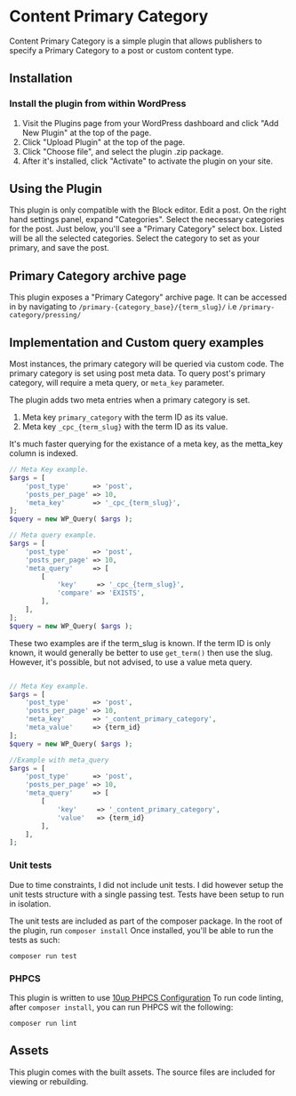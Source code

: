 # Content Primary Category

Content Primary Category is a simple plugin that allows publishers to specify a
Primary Category to a post or custom content type.

## Installation

### Install the plugin from within WordPress

1. Visit the Plugins page from your WordPress dashboard and click "Add New
   Plugin" at the top of the page.
2. Click "Upload Plugin" at the top of the page.
3. Click "Choose file", and select the plugin .zip package.
4. After it's installed, click "Activate" to activate the plugin on your site.

## Using the Plugin

This plugin is only compatible with the Block editor. Edit a post. On the right
hand settings panel, expand "Categories".
Select the necessary categories for the post. Just below, you'll see a "Primary
Category" select box. Listed will be all the selected categories. Select the
category to set as your primary, and save the post.

## Primary Category archive page

This plugin exposes a "Primary Category" archive page.
It can be accessed in by navigating to `/primary-{category_base}/{term_slug}/`
i.e `/primary-category/pressing/`

## Implementation and Custom query examples

Most instances, the primary category will be queried via custom code.
The primary category is set using post meta data. To query post's primary
category, will require a meta query, or `meta_key` parameter.

The plugin adds two meta entries when a primary category is set.

1. Meta key `primary_category` with the term ID as its value.
2. Meta key `_cpc_{term_slug}` with the term ID as its value.

It's much faster querying for the existance of a meta key, as the metta_key
column is indexed.

```php
// Meta Key example.
$args = [
	'post_type'      => 'post',
	'posts_per_page' => 10,
	'meta_key'       => '_cpc_{term_slug}',
];
$query = new WP_Query( $args );

// Meta query example.
$args = [
	'post_type'      => 'post',
	'posts_per_page' => 10,
	'meta_query'     => [
		[
			'key'     => '_cpc_{term_slug}',
			'compare' => 'EXISTS',
		],
	],
];
$query = new WP_Query( $args );
```

These two examples are if the term_slug is known. If the term ID is only known,
it would generally be better to use `get_term()` then use the slug. However,
it's possible, but not advised, to use a value meta query.

```php

// Meta Key example.
$args = [
	'post_type'      => 'post',
	'posts_per_page' => 10,
	'meta_key'       => '_content_primary_category',
	'meta_value'     => {term_id}
];
$query = new WP_Query( $args );

//Example with meta_query
$args = [
	'post_type'      => 'post',
	'posts_per_page' => 10,
	'meta_query'     => [
		[
			'key'     => '_content_primary_category',
			'value'   => {term_id}
		],
	],
];
```

### Unit tests

Due to time constraints, I did not include unit tests. I did however setup the
unit tests structure with a single passing test.
Tests have been setup to run in isolation.

The unit tests are included as part of the composer package.
In the root of the plugin, run `composer install`
Once installed, you'll be able to run the tests as such:

```shell
composer run test
```

### PHPCS

This plugin is written to
use [10up PHPCS Configuration](https://github.com/10up/phpcs-composer)
To run code linting, after `composer install`, you can run PHPCS wit the
following:

```shell
composer run lint
```

## Assets

This plugin comes with the built assets.
The source files are included for viewing or rebuilding.
